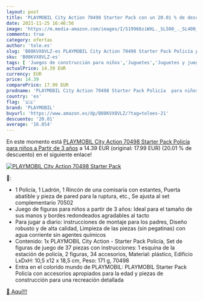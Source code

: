 ```yaml
---
layout: post
title: 'PLAYMOBIL City Action 70498 Starter Pack con un 20.01 % de descuento'
date: 2021-11-25 16:46:56
image: 'https://m.media-amazon.com/images/I/519968ziWXL._SL500_._SL400_.jpg'
comments: true
category: ofertas
author: 'tole.es'
slug: 'B08KVX8VLZ-es PLAYMOBIL City Action 70498 Starter Pack Policía para...'
sku: 'B08KVX8VLZ-es'
tags: [ 'Juegos de construcción para niños','Juguetes','Juguetes y juegos','Sets de construcción','playmobil', ]
actualPrice: 14.39 EUR
currency: EUR
price: 14.39
comparePrice: 17.99 EUR
prodname: 'PLAYMOBIL City Action 70498 Starter Pack Policía  para niños a Partir de 3 años'
country: 'es'
flag: '🇪🇸'
brand: 'PLAYMOBIL'
buyurl: 'https://www.amazon.es/dp/B08KVX8VLZ/?tag=tolees-21'
descuento: '20.01'
average: '16.854'
---
```


En este momento está [PLAYMOBIL City Action 70498 Starter Pack Policía  para niños a Partir de 3 años](https://www.amazon.es/dp/B08KVX8VLZ/?tag=tolees-21) a 14.39 EUR (original: 17.99 EUR) (20.01 %  de descuento) en el siguiente enlace!

[![PLAYMOBIL City Action 70498 Starter Pack](https://m.media-amazon.com/images/I/519968ziWXL._SL500_._SL400_.jpg)](https://www.amazon.es/dp/B08KVX8VLZ/?tag=tolees-21)

🔎:

- 1 Policía, 1 Ladrón, 1 Rincón de una comisaría con estantes, Puerta abatible y pieza de pared para la ruptura, etc., Se ajusta al set complementario 70502
- Juego de figuras para niños a partir de 3 años: Ideal para el tamaño de sus manos y bordes redondeados agradables al tacto
- Para jugar a diario: instrucciones de montaje para los padres, Diseño robusto y de alta calidad, Limpieza de las piezas (sin pegatinas) con agua corriente sin agentes químicos
- Contenido: 1x PLAYMOBIL City Action - Starter Pack Policía, Set de figuras de juego de 37 piezas con instrucciones: 1 esquina de la estación de policía, 2 figuras, 34 accesorios, Material: plástico, Edificio LxDxH: 10,5 x12 x 18,5 cm, Peso: 171 g, 70498
- Entra en el colorido mundo de PLAYMOBIL: PLAYMOBIL Starter Pack Policía con accesorios apropiados para la edad y piezas de construcción para una recreación detallada

[🛒 Aquí!!!](https://www.amazon.es/dp/B08KVX8VLZ/?tag=tolees-21)
